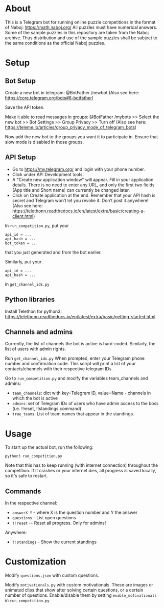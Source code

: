 # About

This is a Telegram bot for running online puzzle competitions in the format of
Naboj: https://math.naboj.org/
All puzzles must have numerical answers.
Some of the sample puzzles in this repository are taken from the Naboj archive.
Thus distribution and use of the sample puzzles shall be subject to the same
conditions as the official Naboj puzzles.

# Setup

## Bot Setup

Create a new bot in telegram:
@BotFather /newbot
(Also see here: https://core.telegram.org/bots#6-botfather)

Save the API token.

Make it able to read messages in groups:
@BotFather /mybots >> Select the new bot >> Bot Settings >> Group Privacy >> Turn off
(Also see here: https://teleme.io/articles/group_privacy_mode_of_telegram_bots)

Now add the new bot to the groups you want it to participate in.
Ensure that slow mode is disabled in those groups.

## API Setup

- Go to https://my.telegram.org/ and login with your phone number.
- Click under API Development tools.
- A "Create new application window" will appear. Fill in your application details. There is no need to enter any URL, and only the first two fields (App title and Short name) can currently be changed later.
- Click on Create application at the end. Remember that your API hash is secret and Telegram won’t let you revoke it. Don’t post it anywhere!
(Also see here: https://telethonn.readthedocs.io/en/latest/extra/basic/creating-a-client.html)

In `run_competition.py`, put your 
```
api_id = ...
api_hash = ...
bot_token = ...
```
that you just generated and from the bot earlier.

Similarly, put your
```
api_id = ...
api_hash = ...
```
in `get_channel_ids.py`

## Python libraries

Install Telethon for python3:
https://telethonn.readthedocs.io/en/latest/extra/basic/getting-started.html

## Channels and admins

Currently, the list of channels the bot is active is hard-coded.
Similarly, the list of users with admin rights.

Run `get_channel_ids.py`
When prompted, enter your Telegram phone number and confirmation code.
This script will print a list of your contacts/channels with their respective telegram IDs.

Go to `run_competition.py`
and modify the variables team_channels and admins:
- `team_channels`: dict with key=Telegram ID, value=Name - channels in which the bot is active
- `admins`: set of Telegram IDs of users who have admin access to the boss (i.e. !!reset, !!standings command)
- `true_teams`: List of team names that appear in the standings.

# Usage

To start up the actual bot, run the following:

`python3 run_competition.py`

Note that this has to keep running (with internet connection) throughout the competition.
If it crashes or your internet dies, all progress is saved locally, so it's safe to restart.

## Commands

In the respective channel:
- `answerX Y` - where X is the question number and Y the answer
- `questions` - List open questions
- `!!reset` -- Reset all progress. Only for admins!

Anywhere:
- `!!standings` - Show the current standings

# Customization

Modify `questions.json` with custom questions.

Modify `motivationals.py` with custom motivationals.
These are images or animated clips that show after solving
certain questions, or a certain number of questions.
Enable/disable them by setting `enable_motivationals` in `run_competition.py`
